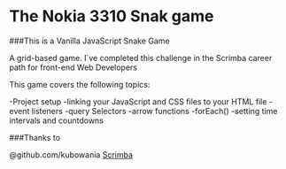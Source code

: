 # The Nokia 3310 Snak game

###This is a Vanilla JavaScript Snake Game

A grid-based game. I´ve completed this challenge in the Scrimba career path for front-end Web Developers

This game covers the following topics:

-Project setup
-linking your JavaScript and CSS files to your HTML file
-event listeners
-query Selectors
-arrow functions
-forEach()
-setting time intervals and countdowns

###Thanks to

@github.com/kubowania
[Scrimba](https://scrimba.com/)

